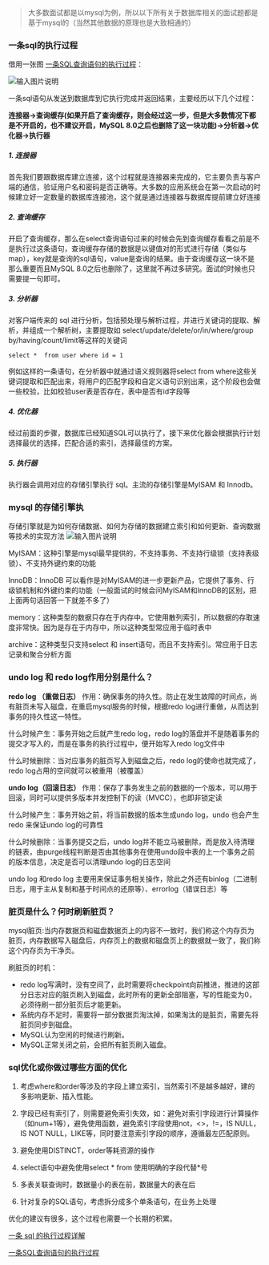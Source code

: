 > 大多数面试都是以mysql为例，所以以下所有关于数据库相关的面试题都是基于mysql的（当然其他数据的原理也是大致相通的）

### 一条sql的执行过程
借用一张图  [一条SQL查询语句的执行过程](https://www.jianshu.com/p/d7ed81be71c7)：

![输入图片说明](https://images.gitee.com/uploads/images/2021/1029/093421_ff9b8651_8076629.png "屏幕截图.png")

一条sql语句从发送到数据库到它执行完成并返回结果，主要经历以下几个过程：

 **连接器->查询缓存(如果开启了查询缓存，则会经过这一步，但是大多数情况下都是不开启的，也不建议开启，MySQL 8.0之后也删除了这一块功能)->分析器->优化器->执行器** 

##### 1. 连接器

首先我们要跟数据库建立连接，这个过程就是连接器来完成的，它主要负责与客户端的通信，验证用户名和密码是否正确等。大多数的应用系统会在第一次启动的时候建立好一定数量的数据库连接池，这个就是通过连接器与数据库提前建立好连接

##### 2. 查询缓存
开启了查询缓存，那么在select查询语句过来的时候会先到查询缓存看看之前是不是执行过这条语句，查询缓存存储的数据是以键值对的形式进行存储（类似与map），key就是查询的sql语句，value是查询的结果。由于查询缓存这一块不是那么重要而且MySQL 8.0之后也删除了，这里就不再过多研究。面试的时候也只需要提一句即可。

##### 3. 分析器
对客户端传来的 sql 进行分析，包括预处理与解析过程，并进行关键词的提取、解析，并组成一个解析树，主要提取如 select/update/delete/or/in/where/group by/having/count/limit等这样的关键词

```
select *  from user where id = 1

```
例如这样的一条语句，在分析器中就通过语义规则器将select from where这些关键词提取和匹配出来，将用户的匹配字段和自定义语句识别出来，这个阶段也会做一些校验，比如校验user表是否存在，表中是否有id字段等

##### 4. 优化器

经过前面的步骤，数据库已经知道SQL可以执行了，接下来优化器会根据执行计划选择最优的选择，匹配合适的索引，选择最佳的方案。

 
##### 5. 执行器
执行器会调用对应的存储引擎执行 sql。主流的存储引擎是MyISAM 和 Innodb。


### mysql 的存储引擎执
存储引擎就是为如何存储数据、如何为存储的数据建立索引和如何更新、查询数据等技术的实现方法
![输入图片说明](https://images.gitee.com/uploads/images/2021/1101/101714_561e1403_8076629.png "屏幕截图.png")

MyISAM：这种引擎是mysql最早提供的，不支持事务、不支持行级锁（支持表级锁）、不支持外键约束的功能

InnoDB：InnoDB 可以看作是对MyISAM的进一步更新产品，它提供了事务、行级锁机制和外键约束的功能（一般面试的时候会问MyISAM和InnoDB的区别，把上面两句话回答一下就差不多了）

memory：这种类型的数据只存在于内存中。它使用散列索引，所以数据的存取速度非常快。因为是存在于内存中，所以这种类型常应用于临时表中

archive：这种类型只支持select 和 insert语句，而且不支持索引。常应用于日志记录和聚合分析方面

### undo log 和 redo log作⽤分别是什么？

 **redo log （重做日志）**  作用：确保事务的持久性。防止在发生故障的时间点，尚有脏页未写入磁盘，在重启mysql服务的时候，根据redo log进行重做，从而达到事务的持久性这一特性。

什么时候产生：事务开始之后就产生redo log，redo log的落盘并不是随着事务的提交才写入的，而是在事务的执行过程中，便开始写入redo log文件中

什么时候删除：当对应事务的脏页写入到磁盘之后，redo log的使命也就完成了，redo log占用的空间就可以被重用（被覆盖）

 **undo log（回滚日志）** 作用：保存了事务发生之前的数据的一个版本，可以用于回滚，同时可以提供多版本并发控制下的读（MVCC），也即非锁定读

什么时候产生：事务开始之前，将当前数据的版本生成undo log，undo 也会产生 redo 来保证undo log的可靠性

什么时候删除：当事务提交之后，undo log并不能立马被删除，而是放入待清理的链表，由purge线程判断是否由其他事务在使用undo段中表的上一个事务之前的版本信息，决定是否可以清理undo log的日志空间

undo log 和redo log 主要用来保证事务相关操作，除此之外还有binlog（二进制日志，用于主从复制和基于时间点的还原等）、errorlog（错误日志）等

### 脏页是什么？何时刷新脏页？

mysql脏页:当内存数据页和磁盘数据页上的内容不一致时，我们称这个内存页为脏页，内存数据写入磁盘后，内存页上的数据和磁盘页上的数据就一致了，我们称这个内存页为干净页。

刷脏页的时机：
- redo log写满时，没有空间了，此时需要将checkpoint向前推进，推进的这部分日志对应的脏页刷入到磁盘，此时所有的更新全部阻塞，写的性能变为0，必须待刷一部分脏页后才能更新。
- 系统内存不足时，需要将一部分数据页淘汰掉，如果淘汰的是脏页，需要先将脏页同步到磁盘。
- MySQL认为空闲的时候进行刷新。
- MySQL正常关闭之前，会把所有脏页刷入磁盘。


### sql优化或你做过哪些方面的优化
1. 考虑where和order等涉及的字段上建立索引，当然索引不是越多越好，建的多影响更新、插入性能。

2. 字段已经有索引了，则需要避免索引失效，如：避免对索引字段进行计算操作（如num+1等），避免使用函数，避免索引字段使用not，<>，!=，IS NULL，IS NOT NULL，LIKE等，同时要注意索引字段的顺序，遵循最左匹配原则。

3. 避免使用DISTINCT，order等耗资源的操作

4. select语句中避免使用select * from 使用明确的字段代替*号

5. 多表关联查询时，数据量小的表在前，数据量大的表在后

6. 针对复杂的SQL语句，考虑拆分成多个单条语句，在业务上处理

优化的建议有很多，这个过程也需要一个长期的积累。

[一条 sql 的执行过程详解](https://www.cnblogs.com/mengxinJ/p/14045520.html)

[一条SQL查询语句的执行过程](https://www.jianshu.com/p/d7ed81be71c7)